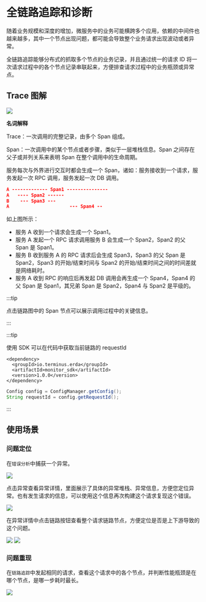 # 全链路追踪和诊断

随着业务规模和深度的增加，微服务中的业务可能横跨多个应用，依赖的中间件也越来越多，其中一个节点出现问题，都可能会导致整个业务请求出现波动或者异常。

全链路追踪能够分布式的抓取多个节点的业务记录，并且通过统一的请求 ID 将一次请求过程中的各个节点记录串联起来，方便排查请求过程中的业务瓶颈或异常点。

## Trace 图解

![](http://terminus-paas.oss-cn-hangzhou.aliyuncs.com/paas-doc/2020/03/27/10b65af6-d199-46e0-897f-aff2ca69463f.png)

**名词解释**

Trace：一次调用的完整记录，由多个 Span 组成。

Span：一次调用中的某个节点或者步骤，类似于一层堆栈信息。Span 之间存在父子或并列关系来表明 Span 在整个调用中的生命周期。

服务每次与外界进行交互时都会生成一个 Span，诸如：服务接收到一个请求，服务发起一次 RPC 调用，服务发起一次 DB 调用。

```json
A ------------- Span1 ---------------
A   ---- Span2 ------
B    --- Span3 ---
A                      --- Span4 --
```

如上图所示：

* 服务 A 收到一个请求会生成一个 Span1。
* 服务 A 发起一个 RPC 请求调用服务 B 会生成一个 Span2，Span2 的父 Span 是 Span1。
* 服务 B 收到服务 A 的 RPC 请求后会生成 Span3，Span3 的父 Span 是 Span2，Span3 的开始/结束时间与 Span2 的开始/结束时间之间的时间差就是网络耗时。
* 服务 A 收到 RPC 的响应后再发起 DB 调用会再生成一个 Span4，Span4 的父 Span 是 Span1，其兄弟 Span 是 Span2，Span4 与 Span2 是平级的。

:::tip

点击链路图中的 Span 节点可以展示调用过程中的关键信息。

:::

:::tip

使用 SDK 可以在代码中获取当前链路的 requestId

```pom
<dependency>
  <groupId>io.terminus.erda</groupId>
  <artifactId>monitor_sdk</artifactId>
  <version>1.0.0</version>
</dependency>
```

```java
Config config = ConfigManager.getConfig();
String requestId = config.getRequestId();
```

:::

## 使用场景

### 问题定位
在`错误分析`中捕获一个异常。

![](http://terminus-paas.oss-cn-hangzhou.aliyuncs.com/paas-doc/2020/03/26/e41b43fa-2bea-4095-92dc-503a8a7b4091.png)

点击异常查看异常详情，里面展示了具体的异常堆栈、异常信息，方便您定位异常。也有发生请求的信息，可以使用这个信息再次构建这个请求复现这个错误。

![](http://terminus-paas.oss-cn-hangzhou.aliyuncs.com/paas-doc/2020/03/26/d0d0617d-fdd1-436d-b303-34ec102ce685.png)

在异常详情中点击链路按钮查看整个请求链路节点，方便定位是否是上下游导致的这个问题。

![](http://terminus-paas.oss-cn-hangzhou.aliyuncs.com/paas-doc/2020/03/26/90431096-92d0-4ada-98af-422061dcfbfb.png)
![](http://terminus-paas.oss-cn-hangzhou.aliyuncs.com/paas-doc/2020/03/26/e7cec2d7-fa2f-4cca-ae5b-de520e388f54.png)

### 问题重现
在`链路追踪`中发起相同的请求，查看这个请求中的各个节点，并判断性能瓶颈是在哪个节点，是哪一步耗时最长。

![](http://terminus-paas.oss-cn-hangzhou.aliyuncs.com/paas-doc/2020/03/27/b0eb7457-752d-4e29-b7bb-2669276fc95b.png)


